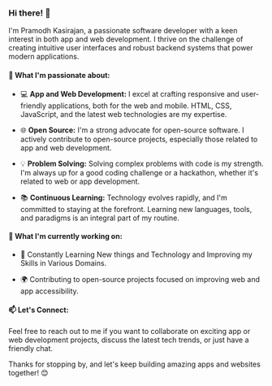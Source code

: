### Hi there! 👋

I'm Pramodh Kasirajan, a passionate software developer with a keen interest in both app and web development. I thrive on the challenge of creating intuitive user interfaces and robust backend systems that power modern applications.

#### 🌟 What I'm passionate about:

- 💻 **App and Web Development:** I excel at crafting responsive and user-friendly applications, both for the web and mobile. HTML, CSS, JavaScript, and the latest web technologies are my expertise.

- 🌐 **Open Source:** I'm a strong advocate for open-source software. I actively contribute to open-source projects, especially those related to app and web development.

- 💡 **Problem Solving:** Solving complex problems with code is my strength. I'm always up for a good coding challenge or a hackathon, whether it's related to web or app development.

- 📚 **Continuous Learning:** Technology evolves rapidly, and I'm committed to staying at the forefront. Learning new languages, tools, and paradigms is an integral part of my routine.

#### 🚀 What I'm currently working on:

- 🌱 Constantly Learning New things and Technology and Improving my Skills in Various Domains.

- 🌍 Contributing to open-source projects focused on improving web and app accessibility.

#### 📫 Let's Connect:

Feel free to reach out to me if you want to collaborate on exciting app or web development projects, discuss the latest tech trends, or just have a friendly chat.

Thanks for stopping by, and let's keep building amazing apps and websites together! 😊
